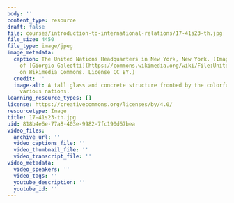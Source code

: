 ```yaml
---
body: ''
content_type: resource
draft: false
file: courses/introduction-to-international-relations/17-41s23-th.jpg
file_size: 4450
file_type: image/jpeg
image_metadata:
  caption: The United Nations Headquarters in New York, New York. (Image courtesy
    of [Giorgio Galeotti](https://commons.wikimedia.org/wiki/File:United_Nations_-_New_York,_NY,_USA_-_August_18,_2015_02.jpg)
    on Wikimedia Commons. License CC BY.)
  credit: ''
  image-alt: A tall glass and concrete structure fronted by the colorful flags of
    various nations.
learning_resource_types: []
license: https://creativecommons.org/licenses/by/4.0/
resourcetype: Image
title: 17-41s23-th.jpg
uid: 818b4e6e-77a8-403e-9982-7fc190d67bea
video_files:
  archive_url: ''
  video_captions_file: ''
  video_thumbnail_file: ''
  video_transcript_file: ''
video_metadata:
  video_speakers: ''
  video_tags: ''
  youtube_description: ''
  youtube_id: ''
---
```

